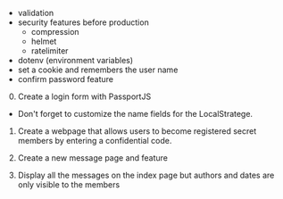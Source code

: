 - validation
- security features before production
    - compression
    - helmet
    - ratelimiter
- dotenv (environment variables)
- set a cookie and remembers the user name
- confirm password feature

0. Create a login form with PassportJS
- Don't forget to customize the name fields for the LocalStratege.

1. Create a webpage that allows users to become registered secret members by entering a confidential code.

2. Create a new message page and feature

3. Display all the messages on the index page but authors and dates are only visible to the members